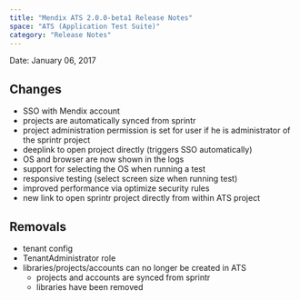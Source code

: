 ```yaml
---
title: "Mendix ATS 2.0.0-beta1 Release Notes"
space: "ATS (Application Test Suite)"
category: "Release Notes"
---
```


Date: January 06, 2017

## Changes
* SSO with Mendix account
* projects are automatically synced from sprintr
* project administration permission is set for user if he is administrator of the sprintr project
* deeplink to open project directly (triggers SSO automatically)
* OS and browser are now shown in the logs
* support for selecting the OS when running a test
* responsive testing (select screen size when running test)
* improved performance via optimize security rules
* new link to open sprintr project directly from within ATS project

## Removals
* tenant config
* TenantAdministrator role
* libraries/projects/accounts can no longer be created in ATS
    * projects and accounts are synced from sprintr
    * libraries have been removed
